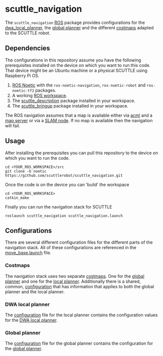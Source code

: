 # scuttle_navigation

The `scuttle_navigation` [ROS](https://www.ros.org/) package provides configurations for the
[dwa_local_planner](http://wiki.ros.org/dwa_local_planner), the [global planner](http://wiki.ros.org/global_planner?distro=noetic)
and the different [costmaps](http://wiki.ros.org/costmap_2d?distro=noetic) adapted to the SCUTTLE
robot.

## Dependencies

The configurations in this repository assume you have the following prerequisites installed on the
device on which you want to run this code. That device might be an Ubuntu machine or a physical
SCUTTLE using Raspberry Pi OS.

1. [ROS Noetic](http://wiki.ros.org/noetic) with the `ros-noetic-navigation`, `ros-noetic-robot` and
   `ros-noetic-tf2` packages.
1. A working [ROS workspace](http://wiki.ros.org/catkin/Tutorials/create_a_workspace).
1. The [scuttle_description](https://github.com/scuttlerobot/scuttle_description) package installed
   in your workspace.
1. The [scuttle_bringup](https://github.com/scuttlerobot/scuttle_bringup) package installed in your
   workspace.

The ROS navigation assumes that a map is available either via [acml](http://wiki.ros.org/amcl?distro=noetic)
and a [map server](http://wiki.ros.org/map_server?distro=noetic) or via a
[SLAM node](https://github.com/scuttlerobot/scuttle_slam). If no map is available then the navigation
will fail.

## Usage

After installing the prerequisites you can pull this repository to the device on which you want to
run the code.

    cd <YOUR_ROS_WORKSPACE>/src
    git clone -b noetic https://github.com/scuttlerobot/scuttle_navigation.git

Once the code is on the device you can 'build' the workspace

    cd <YOUR_ROS_WORKSPACE>
    catkin_make

Finally you can run the navigation stack for SCUTTLE

    roslaunch scuttle_navigation scuttle_navigation.launch

## Configurations

There are several different configuration files for the different parts of the navigation stack.
All of these configurations are referenced in the [move_base.launch](launch/move_base.launch) file.

### Costmaps

The navigation stack uses two separate [costmaps](http://wiki.ros.org/costmap_2d?distro=noetic). One
for the [global planner](param/global_costmap_params.yaml) and one for the
[local planner](param/local_costmap_params.yaml). Additionally there is a shared, common,
[configuration](param/costmap_common_params.yaml) that has information that applies to both the
global planner and the local planner.

### DWA local planner

The [configuration](param/dwa_local_planner_params.yaml) file for the local planner contains
the configuration values for the [DWA local planner](http://wiki.ros.org/dwa_local_planner).

### Global planner

The [configuration](param/global_planner_params.yaml) file for the global planner contains the
configuration for the [global planner](param/global_costmap_params.yaml).
